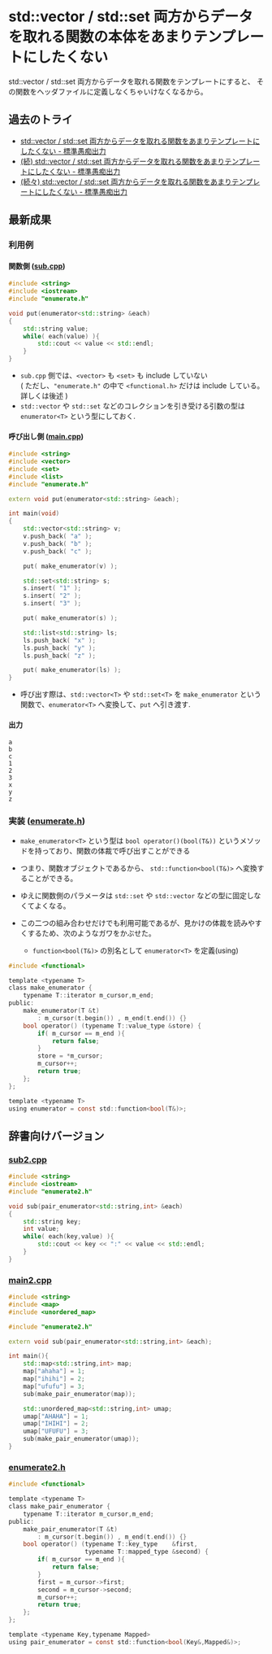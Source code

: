 std::vector / std::set 両方からデータを取れる関数の本体をあまりテンプレートにしたくない
=============

std::vector / std::set 両方からデータを取れる関数をテンプレートにすると、 その関数をヘッダファイルに定義しなくちゃいけなくなるから。

過去のトライ
-----------

+ [std::vector / std::set 両方からデータを取れる関数をあまりテンプレートにしたくない - 標準愚痴出力](https://zetamatta.hatenablog.com/entry/2019/09/22/080313)
+ [(続) std::vector / std::set 両方からデータを取れる関数をあまりテンプレートにしたくない - 標準愚痴出力](https://zetamatta.hatenablog.com/entry/2019/09/22/131156)
+ [(続々) std::vector / std::set 両方からデータを取れる関数をあまりテンプレートにしたくない - 標準愚痴出力](https://zetamatta.hatenablog.com/entry/2019/09/22/163822)

最新成果
--------

### 利用例

#### 関数側 ([sub.cpp](./sub.cpp))

```sub.cpp
#include <string>
#include <iostream>
#include "enumerate.h"

void put(enumerator<std::string> &each)
{
    std::string value;
    while( each(value) ){
        std::cout << value << std::endl;
    }
}
```

+ `sub.cpp` 側では、`<vector>` も `<set>` も include していない  
  ( ただし、`"enumerate.h"` の中で `<functional.h>` だけは include している。詳しくは後述 )
+ `std::vector` や `std::set` などのコレクションを引き受ける引数の型は `enumerator<T>` という型にしておく.

#### 呼び出し側 ([main.cpp](./main.cpp))

```main.cpp
#include <string>
#include <vector>
#include <set>
#include <list>
#include "enumerate.h"

extern void put(enumerator<std::string> &each);

int main(void)
{
    std::vector<std::string> v;
    v.push_back( "a" );
    v.push_back( "b" );
    v.push_back( "c" );

    put( make_enumerator(v) );

    std::set<std::string> s;
    s.insert( "1" );
    s.insert( "2" );
    s.insert( "3" );

    put( make_enumerator(s) );

    std::list<std::string> ls;
    ls.push_back( "x" );
    ls.push_back( "y" );
    ls.push_back( "z" );

    put( make_enumerator(ls) );
}
```

+ 呼び出す際は、`std::vector<T>` や `std::set<T>` を `make_enumerator` という関数で、`enumerator<T>` へ変換して、`put` へ引き渡す.

#### 出力

``` ./main |
a
b
c
1
2
3
x
y
z
```

### 実装 ([enumerate.h](./enumerate.h))

+ `make_enumerator<T>` という型は `bool operator()(bool(T&))` というメソッドを持っており、関数の体裁で呼び出すことができる
+ つまり、関数オブジェクトであるから、 `std::function<bool(T&)>` へ変換することができる。
+ ゆえに関数側のパラメータは `std::set` や `std::vector` などの型に固定しなくてよくなる。

+ この二つの組み合わせだけでも利用可能であるが、見かけの体裁を読みやすくするため、次のようなガワをかぶせた。
    + `function<bool(T&)>` の別名として `enumerator<T>` を定義(using)

```enumerate.h
#include <functional>

template <typename T>
class make_enumerator {
    typename T::iterator m_cursor,m_end;
public:
    make_enumerator(T &t)
        : m_cursor(t.begin()) , m_end(t.end()) {}
    bool operator() (typename T::value_type &store) {
        if( m_cursor == m_end ){
            return false;
        }
        store = *m_cursor;
        m_cursor++;
        return true;
    };
};

template <typename T>
using enumerator = const std::function<bool(T&)>;
```

辞書向けバージョン
-----------------

### [sub2.cpp](./sub2.cpp)

```sub2.cpp
#include <string>
#include <iostream>
#include "enumerate2.h"

void sub(pair_enumerator<std::string,int> &each)
{
    std::string key;
    int value;
    while( each(key,value) ){
        std::cout << key << ":" << value << std::endl;
    }
}

```

### [main2.cpp](./main2.cpp)

```main2.cpp
#include <string>
#include <map>
#include <unordered_map>

#include "enumerate2.h"

extern void sub(pair_enumerator<std::string,int> &each);

int main(){
    std::map<std::string,int> map;
    map["ahaha"] = 1;
    map["ihihi"] = 2;
    map["ufufu"] = 3;
    sub(make_pair_enumerator(map));

    std::unordered_map<std::string,int> umap;
    umap["AHAHA"] = 1;
    umap["IHIHI"] = 2;
    umap["UFUFU"] = 3;
    sub(make_pair_enumerator(umap));
}
```

### [enumerate2.h](./enumerate2.h)

```enumerate2.h
#include <functional>

template <typename T>
class make_pair_enumerator {
    typename T::iterator m_cursor,m_end;
public:
    make_pair_enumerator(T &t)
        : m_cursor(t.begin()) , m_end(t.end()) {}
    bool operator() (typename T::key_type    &first,
                     typename T::mapped_type &second) {
        if( m_cursor == m_end ){
            return false;
        }
        first = m_cursor->first;
        second = m_cursor->second;
        m_cursor++;
        return true;
    };
};

template <typename Key,typename Mapped>
using pair_enumerator = const std::function<bool(Key&,Mapped&)>;
```
